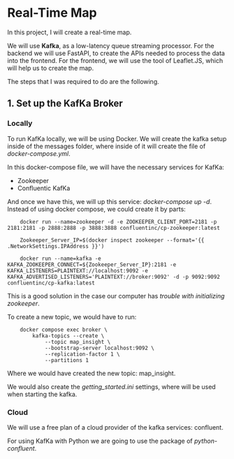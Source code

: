 # Real-Time Map
In this project, I will create a real-time map.

We will use **Kafka**, as a low-latency queue streaming processor.
For the backend we will use FastAPI, to create the APIs needed to process the data into the frontend.
For the frontend, we will use the tool of Leaflet.JS, which will help us to create the map.

The steps that I was required to do are the following.

## 1. Set up the KafKa Broker 
### Locally
To run KafKa locally, we will be using Docker.
We will create the kafka setup inside of the messages folder, where inside of it will create the file of *docker-compose.yml*.

In this docker-compose file, we will have the necessary services for KafKa:
- Zookeeper
- Confluentic KafKa

And once we have this, we will up this service: *docker-compose up -d*. 
Instead of using docker compose, we could create it by parts:
```
    docker run --name=zookeeper -d -e ZOOKEEPER_CLIENT_PORT=2181 -p 2181:2181 -p 2888:2888 -p 3888:3888 confluentinc/cp-zookeeper:latest

    Zookeeper_Server_IP=$(docker inspect zookeeper --format='{{ .NetworkSettings.IPAddress }}')

    docker run --name=kafka -e KAFKA_ZOOKEEPER_CONNECT=${Zookeeper_Server_IP}:2181 -e KAFKA_LISTENERS=PLAINTEXT://localhost:9092 -e KAFKA_ADVERTISED_LISTENERS='PLAINTEXT://broker:9092' -d -p 9092:9092 confluentinc/cp-kafka:latest

```
This is a good solution in the case our computer has *trouble with initializing zookeeper*.

To create a new topic, we would have to run: 
```
    docker compose exec broker \
        kafka-topics --create \
            --topic map_insight \
            --bootstrap-server localhost:9092 \
            --replication-factor 1 \
            --partitions 1
```
Where we would have created the new topic: map_insight.

We would also create the *getting_started.ini* settings, where will be used when starting the kafka.

### Cloud
We will use a free plan of a cloud provider of the kafka services: confluent.

For using KafKa with Python we are going to use the package of *python-confluent*.
